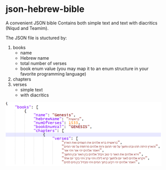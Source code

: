 # json-hebrew-bible
A convenient JSON bible
Contains both simple text and text with diacritics (Niqud and Teamim).

The JSON file is stuctured by:
1. books
   - name
   - Hebrew name
   - total number of verses
   - book enum value (you may map it to an enum structure in your favorite programming language)
3. chapters
4. verses
   - simple text
   - with diacritics

![preview](./json-bible-preview.png)
